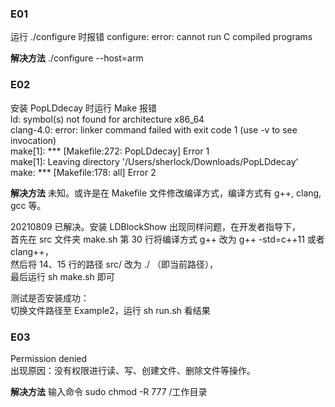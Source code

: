 ### E01
运行 ./configure 时报错 
configure: error: cannot run C compiled programs

**解决方法** ./configure --host=arm

### E02 
安装 PopLDdecay 时运行 Make 报错<br>
ld: symbol(s) not found for architecture x86_64<br>
clang-4.0: error: linker command failed with exit code 1 (use -v to see invocation)<br>
make[1]: *** [Makefile:272: PopLDdecay] Error 1<br>
make[1]: Leaving directory '/Users/sherlock/Downloads/PopLDdecay'<br>
make: *** [Makefile:178: all] Error 2<br>

**解决方法** 
未知。或许是在 Makefile 文件修改编译方式，编译方式有 g++, clang, gcc 等。<br>

20210809 已解决。安装 LDBlockShow 出现同样问题，在开发者指导下，<br>
首先在 src 文件夹 make.sh 第 30 行将编译方式 g++ 改为 g++ -std=c++11 或者 clang++，<br>
然后将 14、15 行的路径 src/ 改为 ./ （即当前路径），<br>
最后运行 sh make.sh 即可<br>

测试是否安装成功：<br>
切换文件路径至 Example2，运行 sh run.sh 看结果<br>



### E03
Permission denied<br>
出现原因：没有权限进行读、写、创建文件、删除文件等操作。<br>

**解决方法** 输入命令 sudo chmod -R 777 /工作目录

